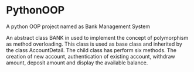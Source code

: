 # PythonOOP
A python OOP project named as Bank Management System

An abstract class BANK in used to implement the concept of polymorphism as method overloading. This class is used as base class and inherited by the class AccountDetail.
The child class has perform six methods. The creation of new account, authentication of existing account, withdraw amount, deposit amount and display the available balance.
